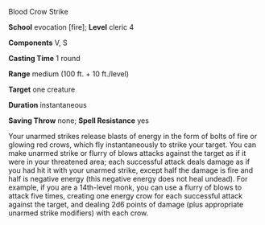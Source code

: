 Blood Crow Strike

**School** evocation [fire]; **Level** cleric 4

**Components** V, S

**Casting Time** 1 round

**Range** medium (100 ft. + 10 ft./level)

**Target** one creature

**Duration** instantaneous

**Saving Throw** none; **Spell Resistance** yes

Your unarmed strikes release blasts of energy in the form of bolts of fire or glowing red crows, which fly instantaneously to strike your target. You can make unarmed strike or flurry of blows attacks against the target as if it were in your threatened area; each successful attack deals damage as if you had hit it with your unarmed strike, except half the damage is fire and half is negative energy (this negative energy does not heal undead). For example, if you are a 14th-level monk, you can use a flurry of blows to attack five times, creating one energy crow for each successful attack against the target, and dealing 2d6 points of damage (plus appropriate unarmed strike modifiers) with each crow.

